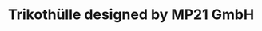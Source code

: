 ---
title: "Trikothülle designed by MP21 GmbH"
url: /euskirchen/trikothuelle-designed-by-mp21-gmbh/
shop: Taschen & Koffer
---